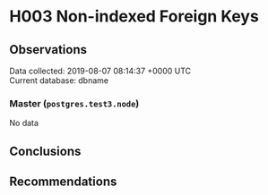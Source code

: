 # H003 Non-indexed Foreign Keys #

## Observations ##
Data collected: 2019-08-07 08:14:37 +0000 UTC  
Current database: dbname  

### Master (`postgres.test3.node`) ###


No data


## Conclusions ##


## Recommendations ##

